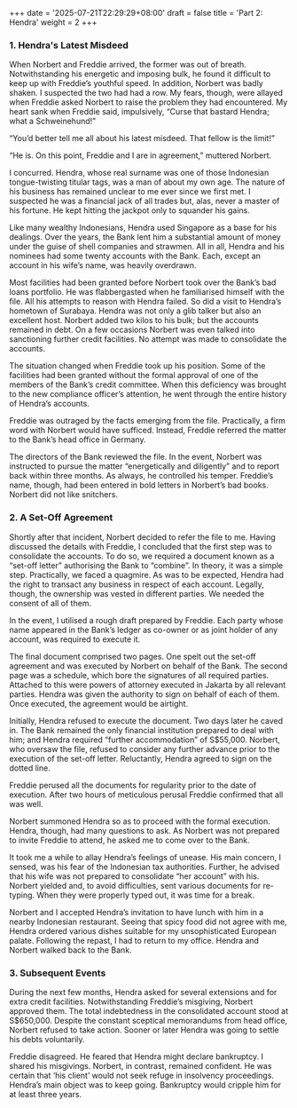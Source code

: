 +++
date = '2025-07-21T22:29:29+08:00'
draft = false
title = 'Part 2: Hendra'
weight = 2
+++

### 1. Hendra's Latest Misdeed

When Norbert and Freddie arrived, the former was out of breath. Notwithstanding his energetic and imposing bulk, he found it difficult to keep up with Freddie’s youthful speed. In addition, Norbert was badly shaken. I suspected the two had had a row. My fears, though, were allayed when Freddie asked Norbert to raise the problem they had encountered. My heart sank when Freddie said, impulsively, “Curse that bastard Hendra; what a Schweinehund!”

“You’d better tell me all about his latest misdeed. That fellow is the limit!”

“He is. On this point, Freddie and I are in agreement,” muttered Norbert.

I concurred. Hendra, whose real surname was one of those Indonesian tongue-twisting titular tags, was a man of about my own age. The nature of his business has remained unclear to me ever since we first met. I suspected he was a financial jack of all trades but, alas, never a master of his fortune. He kept hitting the jackpot only to squander his gains.

Like many wealthy Indonesians, Hendra used Singapore as a base for his dealings. Over the years, the Bank lent him a substantial amount of money under the guise of shell companies and strawmen. All in all, Hendra and his nominees had some twenty accounts with the Bank. Each, except  an account in his wife’s name, was heavily overdrawn. 

Most facilities had been granted before Norbert took over the Bank’s bad loans portfolio. He was flabbergasted when he familiarised himself with the file. All his attempts to reason with Hendra failed. So did a visit to Hendra’s hometown of Surabaya. Hendra was not only a glib talker but also an excellent host. Norbert added two kilos to his bulk; but the accounts remained in debt. On a few occasions Norbert was even talked into sanctioning further credit facilities. No attempt was made to consolidate the accounts.

The situation changed when Freddie took up his position. Some of the facilities had been granted without the formal approval of one of the members of the Bank’s credit committee. When this deficiency was brought to the new compliance officer’s attention, he went through the entire history of Hendra’s accounts. 

Freddie was outraged by the facts emerging from the file. Practically, a firm word with Norbert would have sufficed. Instead, Freddie referred the matter to the Bank’s head office in Germany. 

The directors of the Bank reviewed the file. In the event, Norbert was instructed to pursue the matter “energetically and diligently” and to report back within three months. As always, he controlled his temper. Freddie’s name, though, had been entered in bold letters in Norbert’s bad books. Norbert did not like snitchers.

### 2. A Set-Off Agreement

Shortly after that incident, Norbert decided to refer the file to me. Having discussed the details with Freddie, I concluded that the first step was to consolidate the accounts. To do so, we required a document known as a “set-off letter” authorising the Bank to “combine”. In theory, it was a simple step. Practically, we faced a quagmire. As was to be expected, Hendra had the right to transact any business in respect of each account. Legally, though, the ownership was vested in different parties. We needed the consent of all of them.

In the event, I utilised a rough draft prepared by Freddie. Each party whose name appeared in the Bank’s ledger as co-owner or as joint holder of any account, was required to execute it. 

The final document comprised two pages. One spelt out the set-off agreement and was executed by Norbert on behalf of the Bank. The second page was a schedule, which bore the signatures of all required parties. Attached to this were powers of attorney executed in Jakarta by all relevant parties. Hendra was given the authority to sign on behalf of each of them. Once executed, the agreement would be airtight.

Initially, Hendra refused to execute the document. Two days later he caved in. The Bank remained the only financial institution prepared to deal with him; and Hendra required “further accommodation” of S$55,000. Norbert, who oversaw the file, refused to consider any further advance prior to the execution of the set-off letter. Reluctantly, Hendra agreed to sign on the dotted line.

Freddie perused all the documents for regularity prior to the date of execution. After two hours of meticulous perusal Freddie confirmed that all was well. 

Norbert summoned Hendra so as to proceed with the formal execution. Hendra, though, had many questions to ask. As Norbert was not prepared to invite Freddie to attend, he asked me to come over to the Bank. 

It took me a while to allay Hendra’s feelings of unease. His main concern, I sensed, was his fear of the Indonesian tax authorities. Further, he advised that his wife was not prepared to consolidate “her account” with his. Norbert yielded and, to avoid difficulties, sent various documents for re-typing. When they were properly typed out, it was time for a break. 

Norbert and I accepted Hendra’s invitation to have lunch with him in a nearby Indonesian restaurant. Seeing that spicy food did not agree with me, Hendra ordered various dishes suitable for my unsophisticated European palate. Following the repast, I had to return to my office.  Hendra and Norbert walked back to the Bank.

### 3. Subsequent Events

During the next few months, Hendra asked for several extensions and for extra credit facilities. Notwithstanding Freddie’s misgiving, Norbert approved them. The total indebtedness in the consolidated account stood at S$650,000. Despite the constant sceptical memorandums from head office, Norbert refused to take action. Sooner or later Hendra was going to settle his debts voluntarily. 

Freddie disagreed. He feared that Hendra might declare bankruptcy. I shared his misgivings. Norbert, in contrast, remained confident. He was certain that ‘his client’ would not seek refuge in insolvency proceedings. Hendra’s main object was to keep going. Bankruptcy would cripple him for at least three years.
